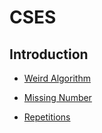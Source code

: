 # CSES

## Introduction

- [Weird Algorithm](https://github.com/HieuHuyNguyenzz/CompetitiveProgramming/blob/main/Solution/CSES/Solution/Weird%20Algorithm.md)

- [Missing Number](https://github.com/HieuHuyNguyenzz/CompetitiveProgramming/blob/main/Solution/CSES/Solution/Missing%20Number.md)

- [Repetitions](https://github.com/HieuHuyNguyenzz/CompetitiveProgramming/blob/main/Solution/CSES/Solution/Repetitions.md)

